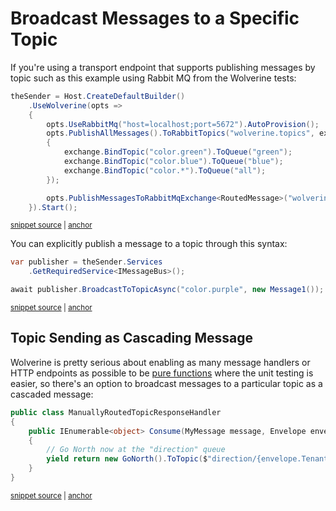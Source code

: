 # Broadcast Messages to a Specific Topic

If you're using a transport endpoint that supports publishing messages by topic
such as this example using Rabbit MQ from the Wolverine tests:

<!-- snippet: sample_binding_topics_and_topic_patterns_to_queues -->
<a id='snippet-sample_binding_topics_and_topic_patterns_to_queues'></a>
```cs
theSender = Host.CreateDefaultBuilder()
    .UseWolverine(opts =>
    {
        opts.UseRabbitMq("host=localhost;port=5672").AutoProvision();
        opts.PublishAllMessages().ToRabbitTopics("wolverine.topics", exchange =>
        {
            exchange.BindTopic("color.green").ToQueue("green");
            exchange.BindTopic("color.blue").ToQueue("blue");
            exchange.BindTopic("color.*").ToQueue("all");
        });

        opts.PublishMessagesToRabbitMqExchange<RoutedMessage>("wolverine.topics", m => m.TopicName);
    }).Start();
```
<sup><a href='https://github.com/JasperFx/wolverine/blob/main/src/Transports/RabbitMQ/Wolverine.RabbitMQ.Tests/send_by_topics.cs#L25-L41' title='Snippet source file'>snippet source</a> | <a href='#snippet-sample_binding_topics_and_topic_patterns_to_queues' title='Start of snippet'>anchor</a></sup>
<!-- endSnippet -->

You can explicitly publish a message to a topic through this syntax:

<!-- snippet: sample_send_to_topic -->
<a id='snippet-sample_send_to_topic'></a>
```cs
var publisher = theSender.Services
    .GetRequiredService<IMessageBus>();

await publisher.BroadcastToTopicAsync("color.purple", new Message1());
```
<sup><a href='https://github.com/JasperFx/wolverine/blob/main/src/Transports/RabbitMQ/Wolverine.RabbitMQ.Tests/send_by_topics.cs#L75-L82' title='Snippet source file'>snippet source</a> | <a href='#snippet-sample_send_to_topic' title='Start of snippet'>anchor</a></sup>
<!-- endSnippet -->

## Topic Sending as Cascading Message

Wolverine is pretty serious about enabling as many message handlers or HTTP endpoints as possible to be [pure functions](https://en.wikipedia.org/wiki/Pure_function)
where the unit testing is easier, so there's an option to broadcast messages to a particular topic as a cascaded message:

<!-- snippet: sample_cascaded_to_topic_message -->
<a id='snippet-sample_cascaded_to_topic_message'></a>
```cs
public class ManuallyRoutedTopicResponseHandler
{
    public IEnumerable<object> Consume(MyMessage message, Envelope envelope)
    {
        // Go North now at the "direction" queue
        yield return new GoNorth().ToTopic($"direction/{envelope.TenantId}");
    }
}
```
<sup><a href='https://github.com/JasperFx/wolverine/blob/main/src/Samples/DocumentationSamples/CascadingSamples.cs#L175-L186' title='Snippet source file'>snippet source</a> | <a href='#snippet-sample_cascaded_to_topic_message' title='Start of snippet'>anchor</a></sup>
<!-- endSnippet -->
